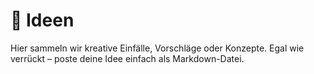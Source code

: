 # 💭 Ideen

Hier sammeln wir kreative Einfälle, Vorschläge oder Konzepte. Egal wie verrückt – poste deine Idee einfach als Markdown-Datei.
